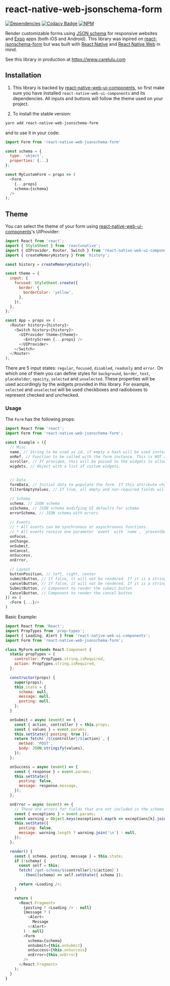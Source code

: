 # react-native-web-jsonschema-form

[![Dependencies](https://img.shields.io/badge/dependencies-renovate-brightgreen.svg)](https://github.com/CareLuLu/react-native-web-jsonschema-form/issues/12)
[![Codacy Badge](https://img.shields.io/codacy/grade/4c56092173ab4085830eeb905bbb593e/master)](https://www.codacy.com/manual/CareLuLu/react-native-web-jsonschema-form?utm_source=github.com&amp;utm_medium=referral&amp;utm_content=CareLuLu/react-native-web-jsonschema-form&amp;utm_campaign=Badge_Grade)
[![NPM](https://img.shields.io/npm/v/react-native-web-jsonschema-form.svg)](https://www.npmjs.com/package/react-native-web-jsonschema-form)

Render customizable forms using [JSON schema](http://json-schema.org/) for responsive websites and [Expo](https://expo.io/) apps (both iOS and Android). This library was inpired on [react-jsonschema-form](https://github.com/mozilla-services/react-jsonschema-form) but was built with [React Native](https://facebook.github.io/react-native/) and [React Native Web](https://github.com/necolas/react-native-web) in mind.

See this library in production at https://www.carelulu.com

## Installation

1) This library is backed by [react-native-web-ui-components](https://www.npmjs.com/package/react-native-web-ui-components), so first make sure you have installed `react-native-web-ui-components` and its dependencies. All inputs and buttons will follow the theme used on your project.

2) To install the stable version:

```sh
yarn add react-native-web-jsonschema-form
```

and to use it in your code:

```js
import Form from 'react-native-web-jsonschema-form'

const schema = {
  type: 'object',
  properties: {...}
};

const MyCustomForm = props => (
  <Form
  	{...props}
  	schema={schema}
  />
);
```

## Theme

You can select the theme of your form using [react-native-web-ui-components](https://www.npmjs.com/package/react-native-web-ui-components)'s UIProvider:

```js
import React from 'react';
import { StyleSheet } from 'react=native';
import { UIProvider, Router, Switch } from 'react-native-web-ui-components';
import { createMemoryHistory } from 'history';

const history = createMemoryHistory();

const theme = {
  input: {
    focused: StyleSheet.create({
      border: {
        borderColor: 'yellow',
      },
    }),
  },
};

const App = props => (
  <Router history={history}>
    <Switch history={history}>
      <UIProvider theme={theme}>
        <EntryScreen {...props} />
      </UIProvider>
    </Switch>
  </Router>
);
```

There are 5 input states: `regular`, `focused`, `disabled`, `readonly` and `error`. On which one of them you can define styles for `background`, `border`, `text`, `placeholder`, `opacity`, `selected` and `unselected`. These properties will be used accordingly by the widgets provided in this library. For example, `selected` and `unselected` will be used checkboxes and radioboxes to represent checked and unchecked.

### Usage

The `Form` has the following props:

```js
import React from 'react';
import Form from 'react-native-web-jsonschema-form';

const Example = ({
  // Misc
  name, // String to be used as id, if empty a hash will be used instead.
  onRef, // Function to be called with the form instance. This is NOT a DOM/Native element.
  scroller, // If provided, this will be passed to the widgets to allow disabling ScrollView during a gesture.
  wigdets, // Object with a list of custom widgets.

  
  // Data
  formData, // Initial data to populate the form. If this attribute changes, the form will update the data.
  filterEmptyValues, // If true, all empty and non-required fields will be omitted from the submitted values.

  // Schema
  schema, // JSON schema
  uiSchema, // JSON schema modifying UI defaults for schema
  errorSchema, // JSON schema with errors
  
  // Events
  // * All events can be synchronous or asynchronous functions.
  // * All events receive one parameter `event` with `name`, `preventDefault()` and `params`.
  onFocus,
  onChange,
  onSubmit,
  onCancel,
  onSuccess,
  onError,

  // Layout
  buttonPosition, // left, right, center
  submitButton, // If false, it will not be rendered. If it is a string, it will be used as the default button text.
  cancelButton, // If false, it will not be rendered. If it is a string, it will be used as the default button text.
  SubmitButton, // Component to render the submit button
  CancelButton, // Component to render the cancel button
}) => (
  <Form {...}/>
)
```

Basic Example:

```js
import React from 'React';
import PropTypes from 'prop-types';
import { Loading, Alert } from 'react-native-web-ui-components';
import Form from 'react-native-web-jsonschema-form';

class MyForm extends React.Component {
  static propTypes = {
    controller: PropTypes.string.isRequired,
    action: PropTypes.string.isRequired,
  };

  constructor(props) {
    super(props);
    this.state = {
      schema: null,
      message: null,
      posting: null,
    };
  }

  onSubmit = async (event) => {
    const { action, controller } = this.props;
    const { values } = event.params;
    this.setState({ posting: true });
    return fetch(`/${controller}/${action}`, {
      method: 'POST',
      body: JSON.stringify(values),
    });
  };

  onSuccess = async (event) => {
    const { response } = event.params;
    this.setState({
      posting: false,
      message: response.message,
    });
  };

  onError = async (event) => {
    // These are errors for fields that are not included in the schema
    const { exceptions } = event.params;
    const warning = Object.keys(exceptions).map(k => exceptions[k].join('\n'));
    this.setState({
      posting: false,
      message: warning.length ? warning.join('\n') : null,
    });
  };

  render() {
    const { schema, posting, message } = this.state;
    if (!schema) {
      const self = this;
      fetch(`/get-schema/${controller}/${action}`)
        .then((schema) => self.setState({ schema });

      return <Loading />;
    }

    return (
      <React.Fragment>
        {posting ? <Loading /> : null}
        {message ? (
          <Alert>
            Message
          </Alert>
        ) : null}
        <Form
          schema={schema}
          onSubmit={this.onSubmit}
          onSuccess={this.onSuccess}
          onError={this.onError}
        />
      </React.Fragment>
    );
  }
}
```
